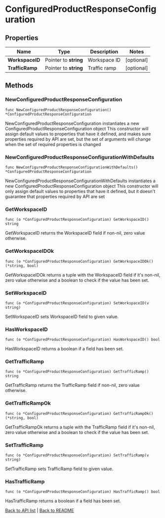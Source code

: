 # ConfiguredProductResponseConfiguration

## Properties

Name | Type | Description | Notes
------------ | ------------- | ------------- | -------------
**WorkspaceID** | Pointer to **string** | Workspace ID | [optional] 
**TrafficRamp** | Pointer to **string** | Traffic ramp | [optional] 

## Methods

### NewConfiguredProductResponseConfiguration

`func NewConfiguredProductResponseConfiguration() *ConfiguredProductResponseConfiguration`

NewConfiguredProductResponseConfiguration instantiates a new ConfiguredProductResponseConfiguration object
This constructor will assign default values to properties that have it defined,
and makes sure properties required by API are set, but the set of arguments
will change when the set of required properties is changed

### NewConfiguredProductResponseConfigurationWithDefaults

`func NewConfiguredProductResponseConfigurationWithDefaults() *ConfiguredProductResponseConfiguration`

NewConfiguredProductResponseConfigurationWithDefaults instantiates a new ConfiguredProductResponseConfiguration object
This constructor will only assign default values to properties that have it defined,
but it doesn't guarantee that properties required by API are set

### GetWorkspaceID

`func (o *ConfiguredProductResponseConfiguration) GetWorkspaceID() string`

GetWorkspaceID returns the WorkspaceID field if non-nil, zero value otherwise.

### GetWorkspaceIDOk

`func (o *ConfiguredProductResponseConfiguration) GetWorkspaceIDOk() (*string, bool)`

GetWorkspaceIDOk returns a tuple with the WorkspaceID field if it's non-nil, zero value otherwise
and a boolean to check if the value has been set.

### SetWorkspaceID

`func (o *ConfiguredProductResponseConfiguration) SetWorkspaceID(v string)`

SetWorkspaceID sets WorkspaceID field to given value.

### HasWorkspaceID

`func (o *ConfiguredProductResponseConfiguration) HasWorkspaceID() bool`

HasWorkspaceID returns a boolean if a field has been set.

### GetTrafficRamp

`func (o *ConfiguredProductResponseConfiguration) GetTrafficRamp() string`

GetTrafficRamp returns the TrafficRamp field if non-nil, zero value otherwise.

### GetTrafficRampOk

`func (o *ConfiguredProductResponseConfiguration) GetTrafficRampOk() (*string, bool)`

GetTrafficRampOk returns a tuple with the TrafficRamp field if it's non-nil, zero value otherwise
and a boolean to check if the value has been set.

### SetTrafficRamp

`func (o *ConfiguredProductResponseConfiguration) SetTrafficRamp(v string)`

SetTrafficRamp sets TrafficRamp field to given value.

### HasTrafficRamp

`func (o *ConfiguredProductResponseConfiguration) HasTrafficRamp() bool`

HasTrafficRamp returns a boolean if a field has been set.


[Back to API list](../README.md#documentation-for-api-endpoints) | [Back to README](../README.md)
